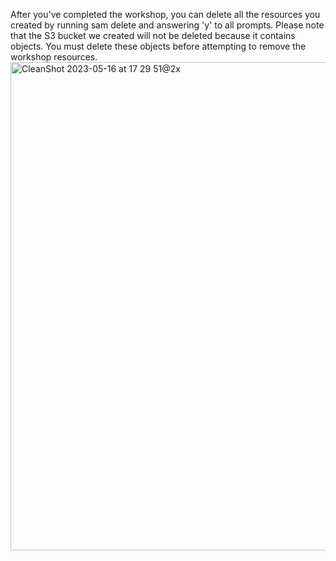 After you've completed the workshop, you can delete all the resources you created by running sam delete and answering 'y' to all prompts. Please note that the S3 bucket we created will not be deleted because it contains objects. You must delete these objects before attempting to remove the workshop resources.
<img width="781" alt="CleanShot 2023-05-16 at 17 29 51@2x" src="https://github.com/aws-hebrew-book/building-serverless-in-hebrew-workshop/assets/110536677/b1ae99b0-d461-43e7-9623-d910bf94585b">